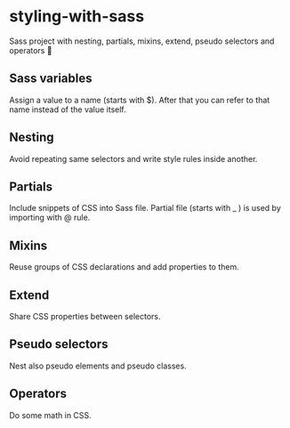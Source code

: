 # styling-with-sass
Sass project with nesting, partials, mixins, extend, pseudo selectors and operators 🚀

## Sass variables

Assign a value to a name (starts with $). After that you can refer to that name instead of the value itself.

## Nesting

Avoid repeating same selectors and write style rules inside another.

## Partials

Include snippets of CSS into Sass file. Partial file (starts with _ ) is used by importing with @ rule. 

## Mixins

Reuse groups of CSS declarations and add properties to them.

## Extend

Share CSS properties between selectors. 

## Pseudo selectors

Nest also pseudo elements and pseudo classes.

## Operators

Do some math in CSS.
